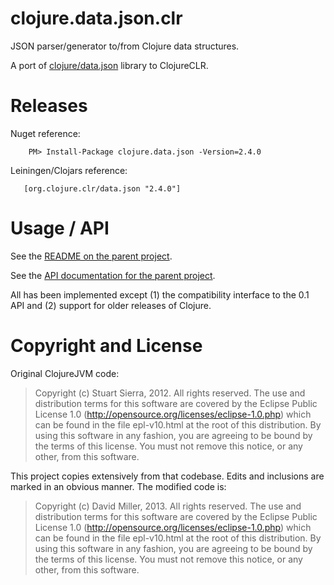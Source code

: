 # clojure.data.json.clr #

JSON parser/generator to/from Clojure data structures.


A port of [clojure/data.json](https://github.com/clojure/data.json) library to ClojureCLR.

# Releases

Nuget reference:

```
    PM> Install-Package clojure.data.json -Version=2.4.0
```

Leiningen/Clojars reference:

```
   [org.clojure.clr/data.json "2.4.0"]
```   

# Usage / API #

See the [README on the parent project](https://github.com/clojure/data.json/blob/master/README.md).

See the [API documentation for the parent project](http://clojure.github.com/data.json/).

All has been implemented except (1) the compatibility interface to the 0.1 API and (2) support for older releases of Clojure.
   
   
# Copyright and License #

Original ClojureJVM code:


> Copyright (c) Stuart Sierra, 2012. All rights reserved.  The use and distribution terms for this 
> software are covered by the Eclipse Public License 1.0 (http://opensource.org/licenses/eclipse-1.0.php) 
> which can be found in the file epl-v10.html at the root of this distribution.  By using this software 
> in any fashion, you are agreeing to be bound by the terms of this license.  You must not remove this 
> notice, or any other, from this software.

This project copies extensively from that codebase.  Edits and inclusions are marked in an obvious manner.  The modified code is:

> Copyright (c) David Miller, 2013. All rights reserved.  The use and distribution terms for this 
> software are covered by the Eclipse Public License 1.0 (http://opensource.org/licenses/eclipse-1.0.php) 
> which can be found in the file epl-v10.html at the root of this distribution.  By using this software 
> in any fashion, you are agreeing to be bound by the terms of this license.  You must not remove this 
> notice, or any other, from this software.

